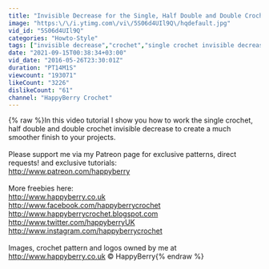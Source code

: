 ```yaml
---
title: "Invisible Decrease for the Single, Half Double and Double Crochet Stitch"
image: "https:\/\/i.ytimg.com\/vi\/5S06d4UIl9Q\/hqdefault.jpg"
vid_id: "5S06d4UIl9Q"
categories: "Howto-Style"
tags: ["invisible decrease","crochet","single crochet invisible decrease"]
date: "2021-09-15T00:38:34+03:00"
vid_date: "2016-05-26T23:30:01Z"
duration: "PT14M1S"
viewcount: "193071"
likeCount: "3226"
dislikeCount: "61"
channel: "HappyBerry Crochet"
---
```

{% raw %}In this video tutorial I show you how to work the single crochet, half double and double crochet invisible decrease to create a much smoother finish to your projects.<br /><br />Please support me via my Patreon page for exclusive patterns, direct requests! and exclusive tutorials:<br /><a rel="nofollow" target="blank" href="http://www.patreon.com/happyberry">http://www.patreon.com/happyberry</a><br /><br />More freebies here: <br /><a rel="nofollow" target="blank" href="http://www.happyberry.co.uk">http://www.happyberry.co.uk</a> <br /><a rel="nofollow" target="blank" href="http://www.facebook.com/happyberrycrochet">http://www.facebook.com/happyberrycrochet</a><br /><a rel="nofollow" target="blank" href="http://www.happyberrycrochet.blogspot.com">http://www.happyberrycrochet.blogspot.com</a><br /><a rel="nofollow" target="blank" href="http://www.twitter.com/happyberryUK">http://www.twitter.com/happyberryUK</a><br /><a rel="nofollow" target="blank" href="http://www.instagram.com/happyberrycrochet">http://www.instagram.com/happyberrycrochet</a><br /><br />Images, crochet pattern and logos owned by me at <a rel="nofollow" target="blank" href="http://www.happyberry.co.uk">http://www.happyberry.co.uk</a> © HappyBerry{% endraw %}
